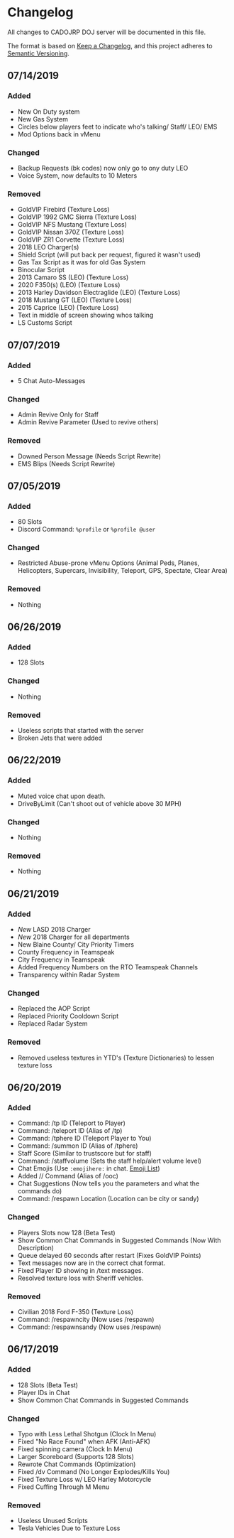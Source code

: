 # Changelog
All changes to CADOJRP DOJ server will be documented in this file.

The format is based on [Keep a Changelog](https://keepachangelog.com/en/1.0.0/),
and this project adheres to [Semantic Versioning](https://semver.org/spec/v2.0.0.html).

## 07/14/2019
### Added
- New On Duty system
- New Gas System
- Circles below players feet to indicate who's talking/ Staff/ LEO/ EMS
- Mod Options back in vMenu

### Changed
- Backup Requests (bk codes) now only go to ony duty LEO
- Voice System, now defaults to 10 Meters

### Removed
- GoldVIP Firebird (Texture Loss)
- GoldVIP 1992 GMC Sierra (Texture Loss)
- GoldVIP NFS Mustang (Texture Loss)
- GoldVIP Nissan 370Z (Texture Loss)
- GoldVIP ZR1 Corvette (Texture Loss)
- 2018 LEO Charger(s)
- Shield Script (will put back per request, figured it wasn't used)
- Gas Tax Script as it was for old Gas System
- Binocular Script
- 2013 Camaro SS (LEO) (Texture Loss)
- 2020 F350(s) (LEO) (Texture Loss)
- 2013 Harley Davidson Electraglide (LEO) (Texture Loss)
- 2018 Mustang GT (LEO) (Texture Loss)
- 2015 Caprice (LEO) (Texture Loss)
- Text in middle of screen showing whos talking
- LS Customs Script

## 07/07/2019
### Added
- 5 Chat Auto-Messages

### Changed
- Admin Revive Only for Staff
- Admin Revive Parameter (Used to revive others)

### Removed
- Downed Person Message (Needs Script Rewrite)
- EMS Blips (Needs Script Rewrite)

## 07/05/2019
### Added
- 80 Slots
- Discord Command: ``%profile`` or ``%profile @user``

### Changed
- Restricted Abuse-prone vMenu Options (Animal Peds, Planes, Helicopters, Supercars, Invisibility, Teleport, GPS, Spectate, Clear Area)

### Removed
- Nothing

## 06/26/2019
### Added
- 128 Slots

### Changed
- Nothing

### Removed
- Useless scripts that started with the server
- Broken Jets that were added



## 06/22/2019
### Added
- Muted voice chat upon death.
- DriveByLimit (Can't shoot out of vehicle above 30 MPH)

### Changed
- Nothing

### Removed
- Nothing



## 06/21/2019
### Added
- *New* LASD 2018 Charger
- *New* 2018 Charger for all departments
- New Blaine County/ City Priority Timers
- County Frequency in Teamspeak
- City Frequency in Teamspeak
- Added Frequency Numbers on the RTO Teamspeak Channels
- Transparency within Radar System

### Changed
- Replaced the AOP Script
- Replaced Priority Cooldown Script
- Replaced Radar System

### Removed
- Removed useless textures in YTD's (Texture Dictionaries) to lessen texture loss



## 06/20/2019
### Added
- Command: /tp ID (Teleport to Player)
- Command: /teleport ID (Alias of /tp)
- Command: /tphere ID (Teleport Player to You)
- Command: /summon ID (Alias of /tphere)
- Staff Score (Similar to trustscore but for staff)
- Command: /staffvolume (Sets the staff help/alert volume level)
- Chat Emojis (Use ``:emojihere:`` in chat. [Emoji List](https://gist.github.com/avery1227/f6bf19266680f0d0582b95a6e92dffc4))
- Added // Command (Alias of /ooc)
- Chat Suggestions (Now tells you the parameters and what the commands do)
- Command: /respawn Location (Location can be city or sandy)

### Changed
- Players Slots now 128 (Beta Test)
- Show Common Chat Commands in Suggested Commands (Now With Description)
- Queue delayed 60 seconds after restart (Fixes GoldVIP Points)
- Text messages now are in the correct chat format.
- Fixed Player ID showing in /text messages.
- Resolved texture loss with Sheriff vehicles.

### Removed
- Civilian 2018 Ford F-350 (Texture Loss)
- Command: /respawncity (Now uses /respawn)
- Command: /respawnsandy (Now uses /respawn)


## 06/17/2019
### Added
- 128 Slots (Beta Test)
- Player IDs in Chat
- Show Common Chat Commands in Suggested Commands

### Changed
- Typo with Less Lethal Shotgun (Clock In Menu)
- Fixed "No Race Found" when AFK (Anti-AFK)
- Fixed spinning camera (Clock In Menu)
- Larger Scoreboard (Supports 128 Slots)
- Rewrote Chat Commands (Optimization)
- Fixed /dv Command (No Longer Explodes/Kills You)
- Fixed Texture Loss w/ LEO Harley Motorcycle
- Fixed Cuffing Through M Menu

### Removed
- Useless Unused Scripts
- Tesla Vehicles Due to Texture Loss
